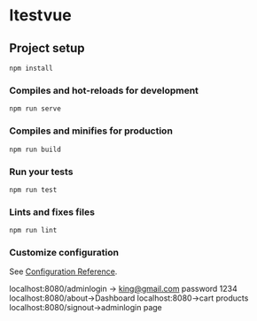 # ltestvue

## Project setup
```
npm install
```

### Compiles and hot-reloads for development
```
npm run serve
```

### Compiles and minifies for production
```
npm run build
```

### Run your tests
```
npm run test
```

### Lints and fixes files
```
npm run lint
```

### Customize configuration
See [Configuration Reference](https://cli.vuejs.org/config/).

localhost:8080/adminlogin -> king@gmail.com password 1234
localhost:8080/about->Dashboard
localhost:8080->cart products
localhost:8080/signout->adminlogin page
